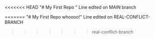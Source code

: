 <<<<<<< HEAD
"# My First Repo "
Line edited on MAIN branch


=======
"# My First Repo whoooo!"
Line edited on REAL-CONFLICT-BRANCH
>>>>>>> real-conflict-branch
